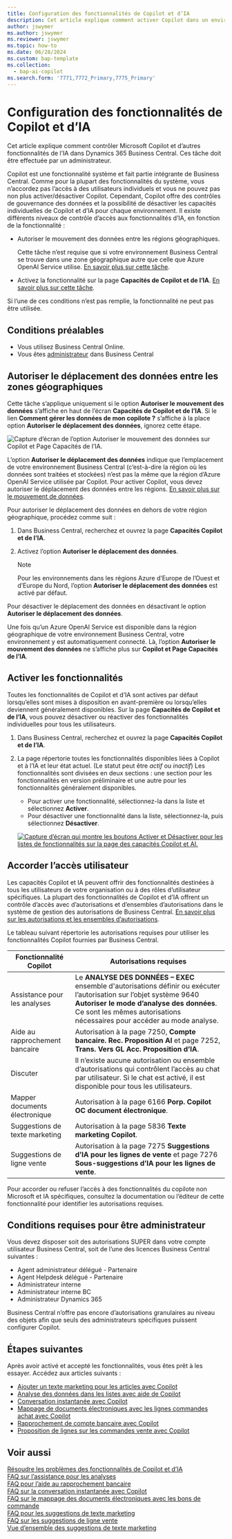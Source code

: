 ```yaml
---
title: Configuration des fonctionnalités de Copilot et d’IA
description: Cet article explique comment activer Copilot dans un environnement.
author: jswymer
ms.author: jswymer
ms.reviewer: jswymer
ms.topic: how-to
ms.date: 06/28/2024
ms.custom: bap-template
ms.collection:
  - bap-ai-copilot
ms.search.form: '7771,7772_Primary,7775_Primary'
---
```


# Configuration des fonctionnalités de Copilot et d’IA

<!--[!INCLUDE[ai-preview](includes/ai-preview.md)]-->

<!--This article explains how you can control the ability to create AI-powered item marketing text with Copilot for your organization. This task is done by an admin. There are two requirements that you must fulfill to make the feature available to users:-->

Cet article explique comment contrôler Microsoft Copilot et d’autres fonctionnalités de l’IA dans Dynamics 365 Business Central. Ces tâche doit être effectuée par un administrateur.

Copilot est une fonctionnalité système et fait partie intégrante de Business Central. Comme pour la plupart des fonctionnalités du système, vous n’accordez pas l’accès à des utilisateurs individuels et vous ne pouvez pas non plus activer/désactiver Copilot. Cependant, Copilot offre des contrôles de gouvernance des données et la possibilité de désactiver les capacités individuelles de Copilot et d’IA pour chaque environnement. Il existe différents niveaux de contrôle d’accès aux fonctionnalités d’IA, en fonction de la fonctionnalité :

- Autoriser le mouvement des données entre les régions géographiques.

    Cette tâche n’est requise que si votre environnement Business Central se trouve dans une zone géographique autre que celle que Azure OpenAI Service utilise. [En savoir plus sur cette tâche](#allow-data-movement-across-geographies).

- Activez la fonctionnalité sur la page **Capacités de Copilot et de l’IA**. [En savoir plus sur cette tâche](#activate-features).

<!-- For 2024 there are no AI features governed by **Feature Management**, so this section is not shown
- Enable the specific feature if it's governed by **Feature Management**.

  Check whether  of 2024 release wave 1, chat with Copilot, marketing text suggestions, and bank account reconciliation assist features are included under **Feature Management**. [Learn more](#enable-feature-in-feature-management)
<!-- 
- Enable the specific feature, if it's still governed by **Feature Management**.

  In 2023 release wave 2, both the marketing text suggestions and bank account reconciliation assist features are included under **Feature Management**. [Learn more](#enable-feature-in-feature-management)-->

Si l’une de ces conditions n’est pas remplie, la fonctionnalité ne peut pas être utilisée.

## Conditions préalables

- Vous utilisez Business Central Online.
- Vous êtes [administrateur](#requirements-for-being-an-administrator) dans Business Central

## Autoriser le déplacement des données entre les zones géographiques

Cette tâche s’applique uniquement si le option **Autoriser le mouvement des données** s’affiche en haut de l’écran **Capacités de Copilot et de l’IA**. Si le lien **Comment gérer les données de mon copilote ?** s’affiche à la place option **Autoriser le déplacement des données**, ignorez cette étape.

![Capture d’écran de l’option Autoriser le mouvement des données sur Copilot et Page Capacités de l’IA.](media/allow-data-movement-v2.png)

L’option **Autoriser le déplacement des données** indique que l’emplacement de votre environnement Business Central (c’est-à-dire la région où les données sont traitées et stockées) n’est pas la même que la région d’Azure OpenAI Service utilisée par Copilot. Pour activer Copilot, vous devez autoriser le déplacement des données entre les régions. [En savoir plus sur le mouvement de données](ai-copilot-data-movement.md).

Pour autoriser le déplacement des données en dehors de votre région géographique, procédez comme suit :

1. Dans Business Central, recherchez et ouvrez la page **Capacités Copilot et de l’IA**.
1. Activez l’option **Autoriser le déplacement des données**.

    > [!NOTE]
    > Pour les environnements dans les régions Azure d’Europe de l’Ouest et d’Europe du Nord, l’option **Autoriser le déplacement des données** est activé par défaut.

Pour désactiver le déplacement des données en désactivant le option **Autoriser le déplacement des données**.

Une fois qu’un Azure OpenAI Service est disponible dans la région géographique de votre environnement Business Central, votre environnement y est automatiquement connecté. Là, l’option **Autoriser le mouvement des données** ne s’affiche plus sur **Copilot et Page Capacités de l’IA**.

<!-- Don't review
| Australia, United Kingdom, United States | Within the respective geographical region |
| Europe, France, Germany, Norway, Switzerland  | Sweden or Switzerland |
| Asia Pacific, Brazil, Canada, India, Japan, Singapore, South Africa, South Korea, United Arab Emirates  | United States |-->



<!--Note

If your environment is hosted in North America, Copilot will use an Azure OpenAI endpoint in North America to process your data.
If your environment is hosted in Europe, Copilot will use an Azure OpenAI endpoint in Europe to process your data.
If your environment is hosted anywhere else, Copilot will use an Azure OpenAI endpoint outside of the region in which the environment is hosted.
To opt in 

Copilot and other AI capabilities use Azure OpenAI Service.  and are provided by default to only those customers with environments that have United States as their geography for data processing and storage. While the Azure OpenAI Service is available in multiple geographies including Australia, Canada, United States, France, Japan and UK, Copilot does not follow the same regional rollout schedule.

Meanwhile, customers with environments outside the United States can use Copilot AI features by opting in to share relevant data with the Azure OpenAI Service in United States or Switzerland.

The information in the following table outlines the Azure OpenAI service that's used by the Copilot services based on the geography of their Dynamics 365 environment when they opt-in to share data.-->

## Activer les fonctionnalités

Toutes les fonctionnalités de Copilot et d’IA sont actives par défaut lorsqu’elles sont mises à disposition en avant-première ou lorsqu’elles deviennent généralement disponibles. Sur la page **Capacités de Copilot et de l’IA**, vous pouvez désactiver ou réactiver des fonctionnalités individuelles pour tous les utilisateurs.

1. Dans Business Central, recherchez et ouvrez la page **Capacités Copilot et de l’IA**.
1. La page répertorie toutes les fonctionnalités disponibles liées à Copilot et à l’IA et leur état actuel. (Le statut peut être *actif* ou *inactif*) Les fonctionnalités sont divisées en deux sections : une section pour les fonctionnalités en version préliminaire et une autre pour les fonctionnalités généralement disponibles.

    - Pour activer une fonctionnalité, sélectionnez-la dans la liste et sélectionnez **Activer**.
    - Pour désactiver une fonctionnalité dans la liste, sélectionnez-la, puis sélectionnez **Désactiver**.

    [![Capture d’écran qui montre les boutons Activer et Désactiver pour les listes de fonctionnalités sur la page des capacités Copilot et AI.](media/copilot-and-ai-capabilties-page.svg)](media/copilot-and-ai-capabilties-page.svg#lightbox)

<!-- don't review 

<!-- For 2024 there are no AI features governed by **Feature Management**, so this section is not shown
## Enable feature in Feature Management

When individual Copilot capabilities are released in Business Central minor updates, these capabilities are optional until the next major update. **Feature Management** is used to turn on or off features that are in preview, like bank reconciliation, and some features that are generally available, like marketing text suggestions. [Learn more about feature management](/dynamics365/business-central/dev-itpro/administration/feature-management).

1. In Business Central, search for and open the **Feature Management** page.
2. To enable a feature, set the **Enabled for** column to **All users**. To disable a feature, set the **Enabled for** column to **None**. Use the following table to help you determine the switch that applies to the Copilot and AI capability you want to enable:

   - **Feature Preview: Bank account reconciliation with Copilot** enables the bank account reconciliation assist feature.
   - **Feature Preview: Chat with Copilot** enables the chat with Copilot feature.
   - **Feature preview: Create AI-powered product descriptions with Copilot** enables the marketing text suggestions feature.

   For more information about feature management in general, go to [Feature Management](/dynamics365/business-central/dev-itpro/administration/feature-management).-->

## Accorder l’accès utilisateur

Les capacités Copilot et IA peuvent offrir des fonctionnalités destinées à tous les utilisateurs de votre organisation ou à des rôles d’utilisateur spécifiques. La plupart des fonctionnalités de Copilot et d’IA offrent un contrôle d’accès avec d’autorisations et d’ensembles d’autorisations dans le système de gestion des autorisations de Business Central. [En savoir plus sur les autorisations et les ensembles d’autorisations](ui-define-granular-permissions.md).

Le tableau suivant répertorie les autorisations requises pour utiliser les fonctionnalités Copilot fournies par Business Central.

| Fonctionnalité Copilot | Autorisations requises |
|---|---|
| Assistance pour les analyses | Le **ANALYSE DES DONNÉES – EXEC** ensemble d'autorisations définir ou exécuter l’autorisation sur l’objet système 9640 **Autoriser le mode d’analyse des données**. Ce sont les mêmes autorisations nécessaires pour accéder au mode analyse. |
| Aide au rapprochement bancaire | Autorisation à la page 7250, **Compte bancaire. Rec. Proposition AI** et page 7252, **Trans. Vers GL Acc. Proposition d’IA**. |
| Discuter | Il n’existe aucune autorisation ou ensemble d’autorisations qui contrôlent l’accès au chat par utilisateur. Si le chat est activé, il est disponible pour tous les utilisateurs. |
| Mapper documents électronique | Autorisation à la page 6166 **Porp. Copilot OC document électronique**. |
| Suggestions de texte marketing | Autorisation à la page 5836 **Texte marketing Copilot**. |
| Suggestions de ligne vente | Autorisation à la page 7275 **Suggestions d’IA pour les lignes de vente** et page 7276 **Sous-suggestions d’IA pour les lignes de vente**. |

Pour accorder ou refuser l’accès à des fonctionnalités du copilote non Microsoft et IA spécifiques, consultez la documentation ou l’éditeur de cette fonctionnalité pour identifier les autorisations requises.

## Conditions requises pour être administrateur

Vous devez disposer soit des autorisations SUPER dans votre compte utilisateur Business Central, soit de l’une des licences Business Central suivantes :

- Agent administrateur délégué - Partenaire
- Agent Helpdesk délégué - Partenaire
- Administrateur interne
- Administrateur interne BC
- Administrateur Dynamics 365

Business Central n’offre pas encore d’autorisations granulaires au niveau des objets afin que seuls des administrateurs spécifiques puissent configurer Copilot.

## Étapes suivantes

Après avoir activé et accepté les fonctionnalités, vous êtes prêt à les essayer. Accédez aux articles suivants :

- [Ajouter un texte marketing pour les articles avec Copilot](item-marketing-text.md)
- [Analyse des données dans les listes avec aide de Copilot](analysis-assist.md)
- [Conversation instantanée avec Copilot](chat-with-copilot.md)
- [Mappage de documents électroniques avec les lignes commandes achat avec Copilot](map-edocuments-with-copilot.md)
- [Rapprochement de compte bancaire avec Copilot](bank-reconciliation-with-copilot.md)
- [Proposition de lignes sur les commandes vente avec Copilot](sales-suggest-sales-lines-with-copilot.md)

## Voir aussi

[Résoudre les problèmes des fonctionnalités de Copilot et d’IA](ai-copilot-troubleshooting.md)  
[FAQ sur l’assistance pour les analyses](faqs-analysis-assist.md)  
[FAQ pour l’aide au rapprochement bancaire](faqs-bank-reconciliation.md)  
[FAQ sur la conversation instantanée avec Copilot](faqs-chat-with-copilot.md)  
[FAQ sur le mappage des documents électroniques avec les bons de commande](faqs-map-edocuments.md)  
[FAQ pour les suggestions de texte marketing](faqs-marketing-text.md)  
[FAQ sur les suggestions de ligne vente](faq-sales-suggest-sales-lines-with-copilot.md)  
[Vue d’ensemble des suggestions de texte marketing](ai-overview.md)
